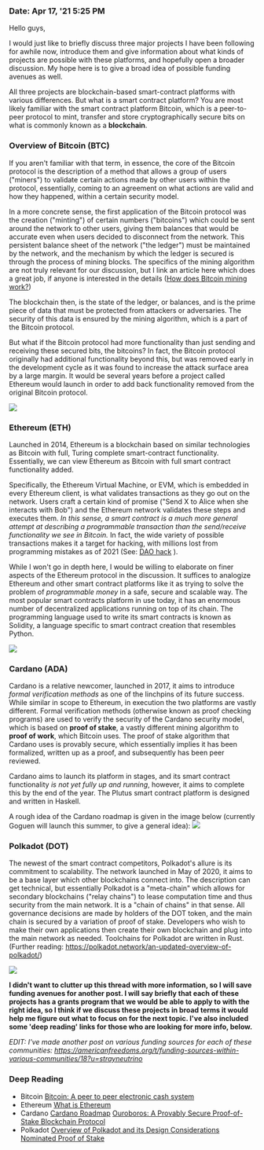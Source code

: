 ### Date: Apr 17, '21 5:25 PM
Hello guys,

I would just like to briefly discuss three major projects I have been following for awhile now, introduce them and give information about what kinds of projects are possible with these platforms, and hopefully open a broader discussion. My hope here is to give a broad idea of possible funding avenues as well.

All three projects are blockchain-based smart-contract platforms with various differences. But what is a smart contract platform? You are most likely familiar with the smart contract platform Bitcoin, which is a peer-to-peer protocol to mint, transfer and store cryptographically secure bits on what is commonly known as a **blockchain**. 

### Overview of Bitcoin (BTC)
If you aren't familiar with that term, in essence, the core of the Bitcoin protocol is the description of a method that allows a group of users ("miners") to validate certain actions made by other users within the protocol, essentially, coming to an agreement on what actions are valid and how they happened, within a certain security model. 

In a more concrete sense, the first application of the Bitcoin protocol was the creation ("minting") of certain numbers ("bitcoins") which could be sent around the network to other users, giving them balances that would be accurate even when users decided to disconnect from the network. This persistent balance sheet of the network ("the ledger") must be maintained by the network, and the mechanism by which the ledger is secured is through the process of mining blocks. The specifics of the mining algorithm are not truly relevant for our discussion, but I link an article here which does a great job, if anyone is interested in the details ([How does Bitcoin mining work?](https://www.investopedia.com/tech/how-does-bitcoin-mining-work/))

The blockchain then, is the state of the ledger, or balances, and is the prime piece of data that must be protected from attackers or adversaries. The security of this data is ensured by the mining algorithm, which is a part of the Bitcoin protocol. 

But what if the Bitcoin protocol had more functionality than just sending and receiving these secured bits, the bitcoins? In fact, the Bitcoin protocol originally had additional functionality beyond this, but was removed early in the development cycle as it was found to increase the attack surface area by a large margin. It would be several years before a project called Ethereum would launch in order to add back functionality removed from the original Bitcoin protocol.

![](/assets/how_the_bitcoin_blockchain_works.jpg)

### Ethereum (ETH)

Launched in 2014, Ethereum is a blockchain based on similar technologies as Bitcoin with full, Turing complete smart-contract functionality. Essentially, we can view Ethereum as Bitcoin with full smart contract functionality added. 

Specifically, the Ethereum Virtual Machine, or EVM, which is embedded in every Ethereum client, is what validates transactions as they go out on the network. Users craft a certain kind of promise ("Send X to Alice when she interacts with Bob") and the Ethereum network validates these steps and executes them. *In this sense, a smart contract is a much more general attempt at describing a programmable transaction than the send/receive functionality we see in Bitcoin.* In fact, the wide variety of possible transactions makes it a target for hacking, with millions lost from programming mistakes as of 2021 (See: [DAO hack](https://www.coindesk.com/understanding-dao-hack-journalists) ).

While I won't go in depth here, I would be willing to elaborate on finer aspects of the Ethereum protocol in the discussion. It suffices to analogize Ethereum and other smart contract platforms like it as trying to solve the problem of *programmable money* in a safe, secure and scalable way. The most popular smart contracts platform in use today, it has an enormous number of decentralized applications running on top of its chain. The programming language used to write its smart contracts is known as Solidity, a language specific to smart contract creation that resembles Python.

![](/assets/blockchain_fundamentals_screenshot_ethereum-100761608-orig.jpg)

### Cardano (ADA)

Cardano is a relative newcomer, launched in 2017, it aims to introduce *formal verification methods* as one of the linchpins of its future success. While similar in scope to Ethereum, in execution the two platforms are vastly different. Formal verification methods (otherwise known as proof checking programs) are used to verify the security of the Cardano security model, which is based on **proof of stake**, a vastly different mining algorithm to **proof of work**, which Bitcoin uses. The proof of stake algorithm that Cardano uses is provably secure, which essentially implies it has been formalized, written up as a proof, and subsequently has been peer reviewed. 

Cardano aims to launch its platform in stages, and its smart contract functionality *is not yet fully up and running*, however, it aims to complete this by the end of the year. The Plutus smart contract platform is designed and written in Haskell.

A rough idea of the Cardano roadmap is given in the image below (currently Goguen will launch this summer, to give a general idea):
![](/assets/Cardano-Roadmap.png)

### Polkadot (DOT)

The newest of the smart contract competitors, Polkadot's allure is its commitment to scalability. The network launched in May of 2020, it aims to be a base layer which other blockchains connect into. The description can get technical, but essentially Polkadot is a "meta-chain" which allows for secondary blockchains ("relay chains") to lease computation time and thus security from the main network. It is a "chain of chains" in that sense. All governance decisions are made by holders of the DOT token, and the main chain is secured by a variation of proof of stake. Developers who wish to make their own applications then create their own blockchain and plug into the main network as needed. Toolchains for Polkadot are written in Rust. (Further reading: https://polkadot.network/an-updated-overview-of-polkadot/)

![](/assets/polkadot-chain.jpg) 

**I didn't want to clutter up this thread with more information, so I will save funding avenues for another post. I will say briefly that each of these projects has a grants program that we would be able to apply to with the right idea, so I think if we discuss these projects in broad terms it would help me figure out what to focus on for the next topic. I've also included some 'deep reading' links for those who are looking for more info, below.**

*EDIT: I've made another post on various funding sources for each of these communities: https://americanfreedoms.org/t/funding-sources-within-various-communities/18?u=strayneutrino*




### Deep Reading
* Bitcoin
[Bitcoin: A peer to peer electronic cash system](https://bitcoin.org/bitcoin.pdf)
* Ethereum
[What is Ethereum](https://ethereum.org/en/what-is-ethereum/)
* Cardano
[Cardano Roadmap](https://roadmap.cardano.org/)
[Ouroboros: A Provably Secure Proof-of-Stake Blockchain Protocol](https://eprint.iacr.org/2016/889.pdf)
* Polkadot
[Overview of Polkadot and its Design Considerations ](https://eprint.iacr.org/2020/641.pdf)
[Nominated Proof of Stake](https://arxiv.org/abs/2004.12990)
